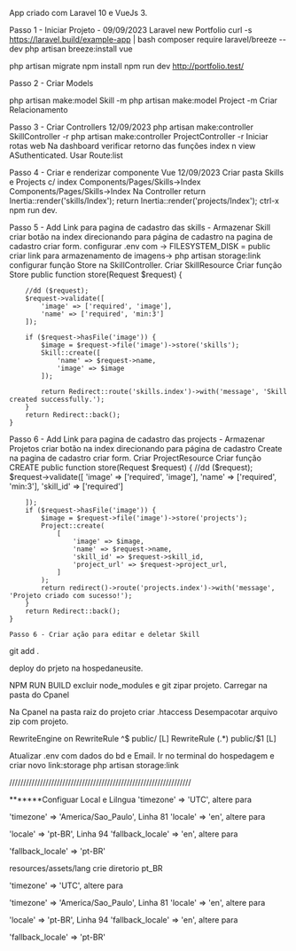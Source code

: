 App criado com Laravel 10 e VueJs 3.

Passo 1 - Iniciar Projeto - 09/09/2023
Laravel new Portfolio
curl -s https://laravel.build/example-app | bash
composer require laravel/breeze --dev
php artisan breeze:install vue
 
php artisan migrate
npm install
npm run dev
http://portfolio.test/

Passo 2 - Criar Models

php artisan make:model Skill -m
php artisan make:model Project -m
Criar Relacionamento

Passo 3 - Criar Controllers 12/09/2023
php artisan make:controller SkillController -r
php artisan make:controller ProjectController -r
Iniciar rotas web
Na dashboard verificar retorno das funções index n view ASuthenticated.
Usar Route:list

Passo 4 - Criar e renderizar componente Vue 12/09/2023
Criar pasta Skills e Projects c/ index
Components/Pages/Skills->Index
Components/Pages/Skills->Index
Na Controller
return Inertia::render('skills/Index');
return Inertia::render('projects/Index');
ctrl-x 
npm run dev.

Passo 5 - Add Link para pagina de cadastro das skills - Armazenar Skill
criar botão na index direcionando para página de cadastro
na pagina de cadastro criar form.
configurar .env com ->  FILESYSTEM_DISK = public
criar link para armazenamento de imagens->  php artisan storage:link
configurar função Store na SkillController.
Criar SkillResource
Criar função Store
   public function store(Request $request)
    {

        //dd ($request);
        $request->validate([
            'image' => ['required', 'image'],
            'name' => ['required', 'min:3']
        ]);

        if ($request->hasFile('image')) {
            $image = $request->file('image')->store('skills');
            Skill::create([
                'name' => $request->name,
                'image' => $image
            ]);

            return Redirect::route('skills.index')->with('message', 'Skill created successfully.');
        }
        return Redirect::back();
    }


Passo 6 - Add Link para pagina de cadastro das projects - Armazenar Projetos
criar botão na index direcionando para página de cadastro Create
na pagina de cadastro criar form.
Criar ProjectResource
Criar função CREATE
   public function store(Request $request)
    {
        //dd ($request);
        $request->validate([
            'image' => ['required', 'image'],
            'name' => ['required', 'min:3'],
            'skill_id' => ['required']

        ]);
        if ($request->hasFile('image')) {
            $image = $request->file('image')->store('projects');
            Project::create(
                [
                    'image' => $image,
                    'name' => $request->name,
                    'skill_id' => $request->skill_id,
                    'project_url' => $request->project_url,
                ]
            );
            return redirect()->route('projects.index')->with('message', 'Projeto criado com sucesso!');
        }
        return Redirect::back();
    }

    Passo 6 - Criar ação para editar e deletar Skill
    




























git add .








































































deploy do prjeto na hospedaneusite.

NPM RUN BUILD
excluir node_modules e git
zipar projeto.
Carregar na pasta do Cpanel

Na Cpanel
na pasta raiz do projeto criar  .htaccess
Desempacotar arquivo zip com projeto.

<IfModule mod_rewrite.c>
    RewriteEngine on
    RewriteRule ^$ public/ [L]
    RewriteRule (.*) public/$1 [L]
</IfModule>

Atualizar .env com dados do bd e Email.
Ir no terminal do hospedagem e criar novo link:storage
php artisan storage:link




/////////////////////////////////////////////////////////////////

*******Configuar Local e Lilngua
'timezone' => 'UTC', altere para 

'timezone' => 'America/Sao_Paulo',
Linha 81  'locale' => 'en',  altere para 

'locale' => 'pt-BR',
Linha 94 'fallback_locale' => 'en',  altere para 

'fallback_locale' => 'pt-BR'

resources/assets/lang
crie diretorio pt_BR

'timezone' => 'UTC', altere para 

'timezone' => 'America/Sao_Paulo',
Linha 81  'locale' => 'en',  altere para 

'locale' => 'pt-BR',
Linha 94 'fallback_locale' => 'en',  altere para 

'fallback_locale' => 'pt-BR'

